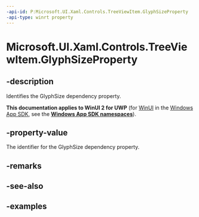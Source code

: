 ```yaml
---
-api-id: P:Microsoft.UI.Xaml.Controls.TreeViewItem.GlyphSizeProperty
-api-type: winrt property
---
```

<!-- Property syntax.
public DependencyProperty GlyphSizeProperty { get; }
-->

# Microsoft.UI.Xaml.Controls.TreeViewItem.GlyphSizeProperty


## -description

Identifies the GlyphSize dependency property.


**This documentation applies to WinUI 2 for UWP** (for [WinUI](/windows/apps/winui/winui3/) in the [Windows App SDK](/windows/apps/windows-app-sdk/), see the **[Windows App SDK namespaces](/windows/windows-app-sdk/api/winrt/)**).

## -property-value

The identifier for the GlyphSize dependency property.


## -remarks


## -see-also


## -examples


